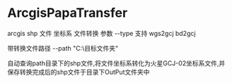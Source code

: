 # ArcgisPapaTransfer
arcgis shp 文件 坐标系 文件转换
参数 --type 
支持
wgs2gcj bd2gcj

带转换文件路径 --path "C:\目标文件夹"

自动查询path目录下的shp文件,将文件坐标系转化为火星GCJ-02坐标系文件,并保存转换完成后的shp文件于目录下OutPut文件夹中

